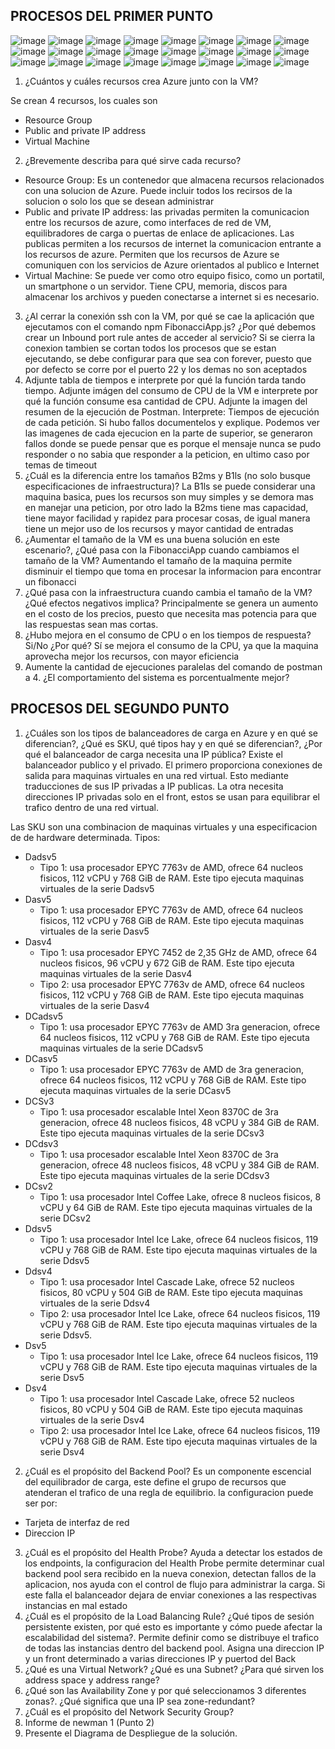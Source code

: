 ## PROCESOS DEL PRIMER PUNTO

![image](https://user-images.githubusercontent.com/90010884/200722968-92c9f5eb-c5c3-4931-86c9-c26748e7e095.png)
![image](https://user-images.githubusercontent.com/90010884/200723004-db4fae88-8916-4d91-b871-539a61a2c5e0.png)
![image](https://user-images.githubusercontent.com/90010884/200723018-57db3869-2a13-4356-8e8f-06125a8f7e71.png)
![image](https://user-images.githubusercontent.com/90010884/200723033-df923261-4594-4d87-9110-7c56c3c086de.png)
![image](https://user-images.githubusercontent.com/90010884/200723049-f1814419-60ff-4ce2-97cb-7296dbfe3bf7.png)
![image](https://user-images.githubusercontent.com/90010884/200723059-03624687-a759-427e-9363-9f0cc32818b6.png)
![image](https://user-images.githubusercontent.com/90010884/200723070-e743f333-9a30-4f5f-ba7b-b5376c0c0891.png)
![image](https://user-images.githubusercontent.com/90010884/200723082-25ebcb39-e3b6-4335-b150-416007185fb2.png)
![image](https://user-images.githubusercontent.com/90010884/200723099-2ff7b4a6-4c14-423a-b43e-f317dd07cf50.png)
![image](https://user-images.githubusercontent.com/90010884/200723113-cab562b6-d353-436d-96b1-57ed0b3b198d.png)
![image](https://user-images.githubusercontent.com/90010884/200723122-b3afb8b9-a63b-4e8c-bedb-dc3cb8a3a4ec.png)
![image](https://user-images.githubusercontent.com/90010884/200723129-91ba57f9-6892-407e-b793-02bf23562725.png)
![image](https://user-images.githubusercontent.com/90010884/200723140-bc2e1060-3ae9-47d7-ae0e-59fdfed5e9cd.png)
![image](https://user-images.githubusercontent.com/90010884/200723150-a97f80fb-6204-4f20-8241-c06b72812afb.png)
![image](https://user-images.githubusercontent.com/90010884/200723157-19f44f96-c5b8-42ad-8eed-0cb5d1fb38bf.png)
![image](https://user-images.githubusercontent.com/90010884/200723164-c2b0e25b-4775-4ee8-9d25-6202ee8971b4.png)
![image](https://user-images.githubusercontent.com/90010884/200723171-e24896fc-5fc3-463f-9e96-569e51e9909a.png)
![image](https://user-images.githubusercontent.com/90010884/200723182-07cb0bc8-db42-4fd8-a6e5-bd1b631272a2.png)
![image](https://user-images.githubusercontent.com/90010884/200723192-4f84b0b2-a3f1-4c75-a90c-e4f62c76bb92.png)
![image](https://user-images.githubusercontent.com/90010884/200723203-21d1ecd0-32e5-4661-b2b6-6f6677a3784f.png)
![image](https://user-images.githubusercontent.com/90010884/200723276-2c811dca-4642-4526-971b-f8d82854fb57.png)
![image](https://user-images.githubusercontent.com/90010884/200723283-51de6072-8456-42bd-9686-2c7b07da66b5.png)
![image](https://user-images.githubusercontent.com/90010884/200723296-046961c3-5e29-4389-8225-74b2e81f96b0.png)
![image](https://user-images.githubusercontent.com/90010884/200723304-f1d685bc-227f-4b44-bcb2-7ff9e545fa25.png)

1. ¿Cuántos y cuáles recursos crea Azure junto con la VM?

Se crean 4 recursos, los cuales son
* Resource Group
* Public and private IP address
* Virtual Machine
2. ¿Brevemente describa para qué sirve cada recurso?
* Resource Group: Es un contenedor que almacena recursos relacionados con una solucion de Azure. Puede incluir todos los recirsos de la solucion o solo los que se desean administrar
* Public and private IP address: las privadas permiten la comunicacion entre los recursos de azure, como interfaces de red de VM, equilibradores de carga o puertas de enlace de aplicaciones. Las publicas permiten a los recursos de internet la comunicacion entrante a los recursos de azure. Permiten que los recursos de Azure se comuniquen con los servicios de Azure orientados al publico e Internet
* Virtual Machine: Se puede ver como otro equipo fisico, como un portatil, un smartphone o un servidor. Tiene CPU, memoria, discos para almacenar los archivos y pueden conectarse a internet si es necesario.
3. ¿Al cerrar la conexión ssh con la VM, por qué se cae la aplicación que ejecutamos con el comando npm FibonacciApp.js? ¿Por qué debemos crear un Inbound port rule antes de acceder al servicio?
Si se cierra la conexion tambien se cortan todos los procesos que se estan ejecutando, se debe configurar para que sea con forever, puesto que por defecto se corre por el puerto 22 y los demas no son aceptados
4. Adjunte tabla de tiempos e interprete por qué la función tarda tando tiempo.
Adjunte imágen del consumo de CPU de la VM e interprete por qué la función consume esa cantidad de CPU.
Adjunte la imagen del resumen de la ejecución de Postman. Interprete:
Tiempos de ejecución de cada petición.
Si hubo fallos documentelos y explique.
Podemos ver las imagenes de cada ejecucion en la parte de superior, se generaron fallos donde se puede pensar que es porque el mensaje nunca se pudo responder o no sabia que responder a la peticion, en ultimo caso por temas de timeout
5. ¿Cuál es la diferencia entre los tamaños B2ms y B1ls (no solo busque especificaciones de infraestructura)?
La B1ls se puede considerar una maquina basica, pues los recursos son muy simples y se demora mas en manejar una peticion, por otro lado la B2ms tiene mas capacidad, tiene mayor facilidad y rapidez para procesar cosas, de igual manera tiene un mejor uso de los recursos y mayor cantidad de entradas
6. ¿Aumentar el tamaño de la VM es una buena solución en este escenario?, ¿Qué pasa con la FibonacciApp cuando cambiamos el tamaño de la VM?
Aumentando el tamaño de la maquina permite disminuir el tiempo que toma en procesar la informacion para encontrar un fibonacci
7. ¿Qué pasa con la infraestructura cuando cambia el tamaño de la VM? ¿Qué efectos negativos implica?
Principalmente se genera un aumento en el costo de los precios, puesto que necesita mas potencia para que las respuestas sean mas cortas.
8. ¿Hubo mejora en el consumo de CPU o en los tiempos de respuesta? Si/No ¿Por qué?
Sí se mejora el consumo de la CPU, ya que la maquina aprovecha mejor los recursos, con mayor eficiencia
9. Aumente la cantidad de ejecuciones paralelas del comando de postman a 4. ¿El comportamiento del sistema es porcentualmente mejor?

## PROCESOS DEL SEGUNDO PUNTO

1. ¿Cuáles son los tipos de balanceadores de carga en Azure y en qué se diferencian?, ¿Qué es SKU, qué tipos hay y en qué se diferencian?, ¿Por qué el balanceador de carga necesita una IP pública?
Existe el balanceador publico y el privado. El primero proporciona conexiones de salida para maquinas virtuales en una red virtual. Esto mediante traducciones de sus IP privadas a IP publicas. La otra necesita direcciones IP privadas solo en el front, estos se usan para equilibrar el trafico dentro de una red virtual.

Las SKU son una combinacion de maquinas virtuales y una especificacion de de hardware determinada.
Tipos:
* Dadsv5
  * Tipo 1: usa procesador EPYC 7763v de AMD, ofrece 64 nucleos fisicos, 112 vCPU y 768 GiB de RAM. Este tipo ejecuta maquinas virtuales de la serie Dadsv5
* Dasv5
  * Tipo 1: usa procesador EPYC 7763v de AMD, ofrece 64 nucleos fisicos, 112 vCPU y 768 GiB de RAM. Este tipo ejecuta maquinas virtuales de la serie Dasv5
* Dasv4
  * Tipo 1: usa procesador EPYC 7452 de 2,35 GHz de AMD, ofrece 64 nucleos fisicos, 96 vCPU y 672 GiB de RAM. Este tipo ejecuta maquinas virtuales de la serie Dasv4
  * Tipo 2: usa procesador EPYC 7763v de AMD, ofrece 64 nucleos fisicos, 112 vCPU y 768 GiB de RAM. Este tipo ejecuta maquinas virtuales de la serie Dasv4
* DCadsv5
  * Tipo 1: usa procesador EPYC 7763v de AMD 3ra generacion, ofrece 64 nucleos fisicos, 112 vCPU y 768 GiB de RAM. Este tipo ejecuta maquinas virtuales de la serie DCadsv5
* DCasv5 
  * Tipo 1: usa procesador EPYC 7763v de AMD de 3ra generacion, ofrece 64 nucleos fisicos, 112 vCPU y 768 GiB de RAM. Este tipo ejecuta maquinas virtuales de la serie DCasv5
* DCSv3 
  * Tipo 1: usa procesador escalable Intel Xeon 8370C de 3ra generacion, ofrece 48 nucleos fisicos, 48 vCPU y 384 GiB de RAM. Este tipo ejecuta maquinas virtuales de la serie DCsv3
* DCdsv3
  * Tipo 1: usa procesador escalable Intel Xeon 8370C de 3ra generacion, ofrece 48 nucleos fisicos, 48 vCPU y 384 GiB de RAM. Este tipo ejecuta maquinas virtuales de la serie DCdsv3
* DCsv2
  * Tipo 1: usa procesador Intel Coffee Lake, ofrece 8 nucleos fisicos, 8 vCPU y 64 GiB de RAM. Este tipo ejecuta maquinas virtuales de la serie DCsv2
* Ddsv5
  * Tipo 1: usa procesador Intel Ice Lake, ofrece 64 nucleos fisicos, 119 vCPU y 768 GiB de RAM. Este tipo ejecuta maquinas virtuales de la serie Ddsv5
* Ddsv4
  * Tipo 1: usa procesador Intel Cascade Lake, ofrece 52 nucleos fisicos, 80 vCPU y 504 GiB de RAM. Este tipo ejecuta maquinas virtuales de la serie Ddsv4
  * Tipo 2: usa procesador Intel Ice Lake, ofrece 64 nucleos fisicos, 119 vCPU y 768 GiB de RAM. Este tipo ejecuta maquinas virtuales de la serie Ddsv5.
* Dsv5
  * Tipo 1: usa procesador Intel Ice Lake, ofrece 64 nucleos fisicos, 119 vCPU y 768 GiB de RAM. Este tipo ejecuta maquinas virtuales de la serie Dsv5
* Dsv4
  * Tipo 1: usa procesador Intel Cascade Lake, ofrece 52 nucleos fisicos, 80 vCPU y 504 GiB de RAM. Este tipo ejecuta maquinas virtuales de la serie Dsv4
  * Tipo 2: usa procesador Intel Ice Lake, ofrece 64 nucleos fisicos, 119 vCPU y 768 GiB de RAM. Este tipo ejecuta maquinas virtuales de la serie Dsv4

2. ¿Cuál es el propósito del Backend Pool?
Es un componente escencial del equilibrador de carga, este define el grupo de recursos que atenderan el trafico de una regla de equilibrio. la configuracion puede ser por:
* Tarjeta de interfaz de red 
* Direccion IP
3. ¿Cuál es el propósito del Health Probe?
Ayuda a detectar los estados de los endpoints, la configuracion del Health Probe permite determinar cual backend pool sera recibido en la nueva conexion, detectan fallos de la aplicacion, nos ayuda con el control de flujo para administrar la carga. Si este falla el balanceador dejara de enviar conexiones a las respectivas instancias en mal estado
4. ¿Cuál es el propósito de la Load Balancing Rule? ¿Qué tipos de sesión persistente existen, por qué esto es importante y cómo puede afectar la escalabilidad del sistema?.
Permite definir como se distribuye el trafico de todas las instancias dentro del backend pool. Asigna una direccion IP y un front determinado a varias direcciones IP y puertod del Back 
5. ¿Qué es una Virtual Network? ¿Qué es una Subnet? ¿Para qué sirven los address space y address range?
6. ¿Qué son las Availability Zone y por qué seleccionamos 3 diferentes zonas?. ¿Qué significa que una IP sea zone-redundant?
7. ¿Cuál es el propósito del Network Security Group?
8. Informe de newman 1 (Punto 2)
9. Presente el Diagrama de Despliegue de la solución.
